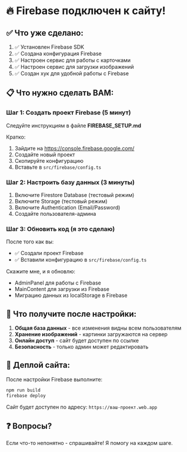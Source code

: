 # 🔥 Firebase подключен к сайту!

## ✅ Что уже сделано:

1. ✅ Установлен Firebase SDK
2. ✅ Создана конфигурация Firebase
3. ✅ Настроен сервис для работы с карточками
4. ✅ Настроен сервис для загрузки изображений
5. ✅ Создан хук для удобной работы с Firebase

## 📋 Что нужно сделать ВАМ:

### Шаг 1: Создать проект Firebase (5 минут)

Следуйте инструкциям в файле **FIREBASE_SETUP.md**

Кратко:
1. Зайдите на https://console.firebase.google.com/
2. Создайте новый проект
3. Скопируйте конфигурацию
4. Вставьте в `src/firebase/config.ts`

### Шаг 2: Настроить базу данных (3 минуты)

1. Включите Firestore Database (тестовый режим)
2. Включите Storage (тестовый режим)
3. Включите Authentication (Email/Password)
4. Создайте пользователя-админа

### Шаг 3: Обновить код (я это сделаю)

После того как вы:
- ✅ Создали проект Firebase
- ✅ Вставили конфигурацию в `src/firebase/config.ts`

Скажите мне, и я обновлю:
- AdminPanel для работы с Firebase
- MainContent для загрузки из Firebase
- Миграцию данных из localStorage в Firebase

## 🎯 Что получите после настройки:

1. **Общая база данных** - все изменения видны всем пользователям
2. **Хранение изображений** - картинки загружаются на сервер
3. **Онлайн доступ** - сайт будет доступен по ссылке
4. **Безопасность** - только админ может редактировать

## 🚀 Деплой сайта:

После настройки Firebase выполните:

```bash
npm run build
firebase deploy
```

Сайт будет доступен по адресу: `https://ваш-проект.web.app`

## ❓ Вопросы?

Если что-то непонятно - спрашивайте! Я помогу на каждом шаге.
